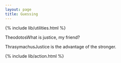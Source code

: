 ```yaml
---
layout: page
title: Guessing
---
```

{% include lib/utilities.html %}
<p class="dialogue"><span class="speaker">Theodotos</span>What is justice, my friend?</p>
<p class="dialogue"><span class="speaker">Thrasymachus</span>Justice is the advantage of the stronger.</p>
{% include lib/action.html %}
